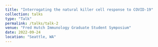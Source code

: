 ```yaml
---
title: "Interrogating the natural killer cell response to COVID-19"
collection: talks
type: "Talk"
permalink: /talks/talk-2
venue: "Fred Hutch Immunology Graduate Student Symposium"
date: 2022-09-24
location: "Seattle, WA"
---
```


